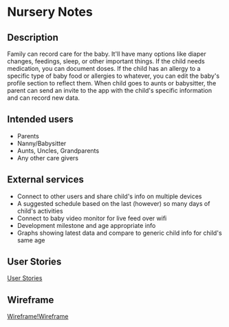 # Nursery Notes

## Description

Family can record care for the baby. It'll have many options like diaper changes, feedings, sleep, or other important things. If the child needs medication, you can document doses. If the child has an allergy to a specific type of baby food or allergies to whatever, you can edit the baby's profile section to reflect them. When child goes to aunts or babysitter, the parent can send an invite to the app with the child's specific information and can record new data.

## Intended users

* Parents
* Nanny/Babysitter 
* Aunts, Uncles, Grandparents
* Any other care givers

## External services

* Connect to other users and share child's info on multiple devices
* A suggested schedule based on the last (however) so many days of child's activities
* Connect to baby video monitor for live feed over wifi
* Development milestone and age appropriate info
* Graphs showing latest data and compare to generic child info for child's same age

## User Stories
[User Stories](user-stories.md)

## Wireframe
[Wireframe](nursery_notes_wireframe.png)[!Wireframe](nursery_notes_wireframe.pdf)
